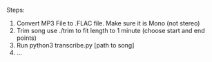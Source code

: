 Steps:

1. Convert MP3 File to .FLAC file. Make sure it is Mono (not stereo)
2. Trim song use ./trim to fit length to 1 minute (choose start and end points)
3. Run python3 transcribe.py [path to song]
4. ...
